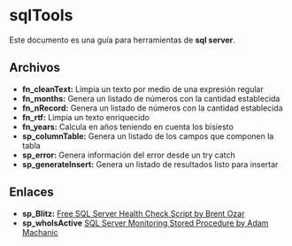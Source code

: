 # sqlTools

Este documento es una guía para herramientas de **sql server**.


## Archivos

 - **fn_cleanText:** Limpia un texto por medio de una expresión regular
 - **fn_months:** Genera un listado de números con la cantidad establecida
 - **fn_nRecord:** Genera un listado de números con la cantidad establecida
 - **fn_rtf:** Limpia un texto enriquecido
 - **fn_years:** Calcula en años teniendo en cuenta los bisiesto
 - **sp_columnTable:** Genera un listado de los campos que componen la tabla
 - **sp_error:** Genera información del error desde un try catch
 - **sp_generateInsert:** Genera un listado de resultados listo para insertar


## Enlaces

 - **sp_Blitz:** [Free SQL Server Health Check Script by Brent Ozar](https://www.brentozar.com/blitz/)
 - **sp_whoIsActive** [SQL Server Monitoring Stored Procedure by Adam Machanic](http://whoisactive.com/)